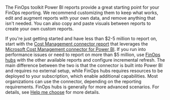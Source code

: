 <!-- markdownlint-disable MD041 -->

The FinOps toolkit Power BI reports provide a great starting point for your FinOps reporting. We recommend customizing them to keep what works, edit and augment reports with your own data, and remove anything that isn't needed. You can also copy and paste visuals between reports to create your own custom reports.

If you're just getting started and have less than $2-5 million to report on, start with the [Cost Management connector report](./connector.md) that leverages the [Microsoft Cost Management connector for Power BI](https://aka.ms/costmgmt/powerbi). If you run into performance issues or need to report on more than $5 million, use [FinOps hubs](../hubs/README.md) with the other available reports and configure incremental refresh. The main difference between the two is that the connector is built into Power BI and requires no external setup, while FinOps hubs requires resources to be deployed to your subscription, which enable additional capabilities. Most organizations can use the connector, depending on the reporting requirements. FinOps hubs is generally for more advanced scenarios. For details, see [Help me choose](./README.md#️-help-me-choose) for more details.
